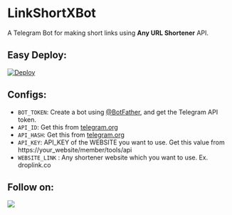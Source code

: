 # LinkShortXBot
A Telegram Bot for making short links using **Any URL Shortener** API.

## Easy Deploy:
[![Deploy](https://www.herokucdn.com/deploy/button.svg)](https://heroku.com/deploy)


## Configs:

* `BOT_TOKEN`: Create a bot using [@BotFather](https://telegram.dog/BotFather), and get the Telegram API token.
* `API_ID`: Get this from [telegram.org](https://my.telegram.org/apps)
* `API_HASH`: Get this from [telegram.org](https://my.telegram.org/apps)
* `API_KEY`: API_KEY of the WEBSITE you want to use. Get this value from https://your_website/member/tools/api
* `WEBSITE_LINK` : Any shortener website which you want to use. Ex. droplink.co


## Follow on:
<p align="left">
<a href="https://github.com/me-santu/"><img src="https://img.shields.io/badge/GitHub-Follow%20on%20GitHub-inactive.svg?logo=github"></a>
</p>
